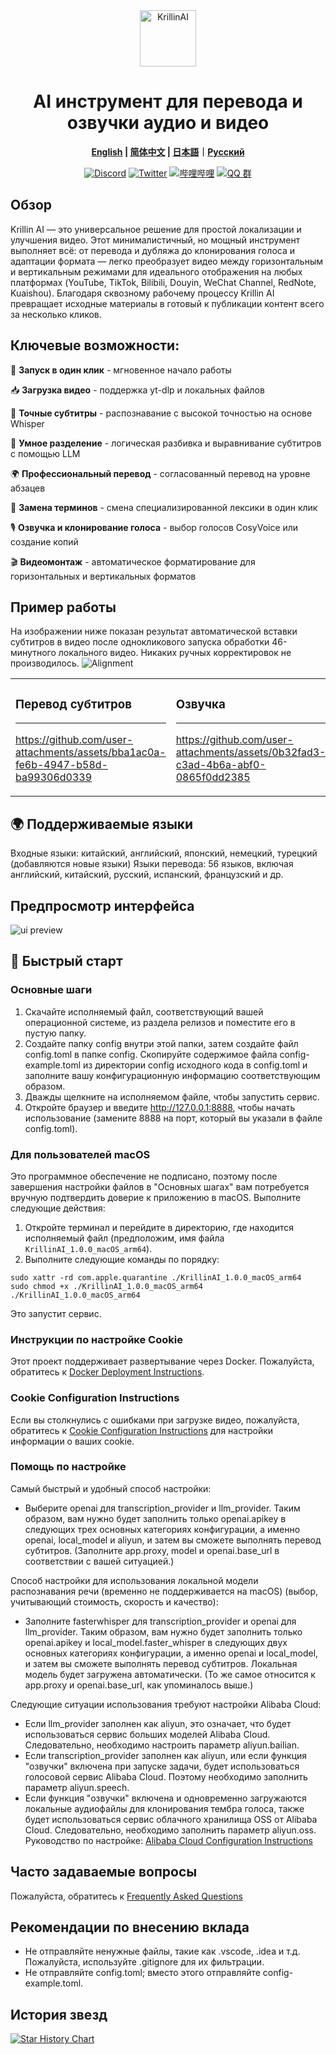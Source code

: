 <div align="center">
  <img src="./images/logo.png" alt="KrillinAI" height="90">

  # AI инструмент для перевода и озвучки аудио и видео

  **[English](./README.md) | [简体中文](./docs/README_zh.md) | [日本語](./docs/README_jp.md)｜[Русский](./docs/README_rus.md)**

  [![Discord](https://img.shields.io/badge/Discord-KrillinAI-blue)](https://discord.gg/7RUa4WuW)
  [![Twitter](https://img.shields.io/badge/Twitter-KrillinAI-orange?logo=twitter)](https://x.com/KrillinAI)
[![哔哩哔哩](https://img.shields.io/badge/哔哩哔哩-KrillinAI-red?logo=bilibili)](https://space.bilibili.com/242124650)
   [![QQ 群](https://img.shields.io/badge/QQ%20群-754069680-green?logo=tencent-qq)](https://jq.qq.com/?_wv=1027&k=754069680)

</div>

## Обзор

Krillin AI — это универсальное решение для простой локализации и улучшения видео. Этот минималистичный, но мощный инструмент выполняет всё: от перевода и дубляжа до клонирования голоса и адаптации формата — легко преобразует видео между горизонтальным и вертикальным режимами для идеального отображения на любых платформах (YouTube, TikTok, Bilibili, Douyin, WeChat Channel, RedNote, Kuaishou). Благодаря сквозному рабочему процессу Krillin AI превращает исходные материалы в готовый к публикации контент всего за несколько кликов.

## Ключевые возможности:
🎯 **Запуск в один клик** - мгновенное начало работы

📥 **Загрузка видео** - поддержка yt-dlp и локальных файлов

📜 **Точные субтитры** - распознавание с высокой точностью на основе Whisper

🧠 **Умное разделение** - логическая разбивка и выравнивание субтитров с помощью LLM

🌍 **Профессиональный перевод** -  согласованный перевод на уровне абзацев

🔄 **Замена терминов** - смена специализированной лексики в один клик 

🎙️ **Озвучка и клонирование голоса** - выбор голосов CosyVoice или создание копий

🎬 **Видеомонтаж** - автоматическое форматирование для горизонтальных и вертикальных форматов

## Пример работы
На изображении ниже показан результат автоматической вставки субтитров в видео после однокликового запуска обработки 46-минутного локального видео. Никаких ручных корректировок не производилось.
![Alignment](./docs/images/alignment.png)

<table>
<tr>
<td width="50%">

### Перевод субтитров
---
https://github.com/user-attachments/assets/bba1ac0a-fe6b-4947-b58d-ba99306d0339

</td>
<td width="50%">

### Озвучка
---
https://github.com/user-attachments/assets/0b32fad3-c3ad-4b6a-abf0-0865f0dd2385

</td>
</tr>
</table>

## 🌍 Поддерживаемые языки
Входные языки: китайский, английский, японский, немецкий, турецкий (добавляются новые языки)
Языки перевода: 56 языков, включая английский, китайский, русский, испанский, французский и др.

## Предпросмотр интерфейса
![ui preview](./docs/images/ui.jpg)

## 🚀 Быстрый старт
### Основные шаги
1. Скачайте исполняемый файл, соответствующий вашей операционной системе, из раздела релизов и поместите его в пустую папку.
2. Создайте папку config внутри этой папки, затем создайте файл config.toml в папке config. Скопируйте содержимое файла config-example.toml из директории config исходного кода в config.toml и заполните вашу конфигурационную информацию соответствующим образом.
3. Дважды щелкните на исполняемом файле, чтобы запустить сервис.
4. Откройте браузер и введите http://127.0.0.1:8888, чтобы начать использование (замените 8888 на порт, который вы указали в файле config.toml).

### Для пользователей macOS
Это программное обеспечение не подписано, поэтому после завершения настройки файлов в "Основных шагах" вам потребуется вручную подтвердить доверие к приложению в macOS. Выполните следующие действия:
1. Откройте терминал и перейдите в директорию, где находится исполняемый файл (предположим, имя файла `KrillinAI_1.0.0_macOS_arm64`).
2. Выполните следующие команды по порядку:
```
sudo xattr -rd com.apple.quarantine ./KrillinAI_1.0.0_macOS_arm64
sudo chmod +x ./KrillinAI_1.0.0_macOS_arm64
./KrillinAI_1.0.0_macOS_arm64
```
Это запустит сервис.

### Инструкции по настройке Cookie
Этот проект поддерживает развертывание через Docker. Пожалуйста, обратитесь к [Docker Deployment Instructions](./docs/docker.md).

### Cookie Configuration Instructions

Если вы столкнулись с ошибками при загрузке видео, пожалуйста, обратитесь к [Cookie Configuration Instructions](./docs/get_cookies.md) для настройки информации о ваших cookie.

### Помощь по настройке
Самый быстрый и удобный способ настройки:
* Выберите openai для transcription_provider и llm_provider. Таким образом, вам нужно будет заполнить только openai.apikey в следующих трех основных категориях конфигурации, а именно openai, local_model и aliyun, и затем вы сможете выполнять перевод субтитров. (Заполните app.proxy, model и openai.base_url в соответствии с вашей ситуацией.)

Способ настройки для использования локальной модели распознавания речи (временно не поддерживается на macOS) (выбор, учитывающий стоимость, скорость и качество):
* Заполните fasterwhisper для transcription_provider и openai для llm_provider. Таким образом, вам нужно будет заполнить только openai.apikey и local_model.faster_whisper в следующих двух основных категориях конфигурации, а именно openai и local_model, и затем вы сможете выполнять перевод субтитров. Локальная модель будет загружена автоматически. (То же самое относится к app.proxy и openai.base_url, как упоминалось выше.)

Следующие ситуации использования требуют настройки Alibaba Cloud:
* Если llm_provider заполнен как aliyun, это означает, что будет использоваться сервис больших моделей Alibaba Cloud. Следовательно, необходимо настроить параметр aliyun.bailian.
* Если transcription_provider заполнен как aliyun, или если функция "озвучки" включена при запуске задачи, будет использоваться голосовой сервис Alibaba Cloud. Поэтому необходимо заполнить параметр aliyun.speech.
* Если функция "озвучки" включена и одновременно загружаются локальные аудиофайлы для клонирования тембра голоса, также будет использоваться сервис облачного хранилища OSS от Alibaba Cloud. Следовательно, необходимо заполнить параметр aliyun.oss.
Руководство по настройке: [Alibaba Cloud Configuration Instructions](./docs/aliyun.md)

## Часто задаваемые вопросы
Пожалуйста, обратитесь к [Frequently Asked Questions](./docs/faq.md)

## Рекомендации по внесению вклада

- Не отправляйте ненужные файлы, такие как .vscode, .idea и т.д. Пожалуйста, используйте .gitignore для их фильтрации.
- Не отправляйте config.toml; вместо этого отправляйте config-example.toml.

## История звезд

[![Star History Chart](https://api.star-history.com/svg?repos=krillinai/KrillinAI&type=Date)](https://star-history.com/#krillinai/KrillinAI&Date)
